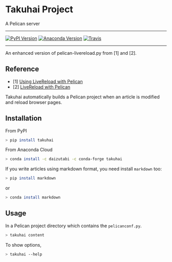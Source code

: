 # Takuhai Project

A Pelican server

---

[![PyPI Version][pypi-v-image]][pypi-v-link]
[![Anaconda Version][anaconda-v-image]][anaconda-v-link]
[![Travis][travis-image]][travis-link]

[pypi-v-image]: https://img.shields.io/pypi/v/takuhai.png
[pypi-v-link]: https://pypi.python.org/pypi/takuhai
[anaconda-v-image]: https://anaconda.org/daizutabi/takuhai/badges/version.svg
[anaconda-v-link]: https://anaconda.org/daizutabi/takuhai
[travis-image]: https://img.shields.io/travis/daizutabi/takuhai.svg?style=flat-square&label=Travis+CI
[travis-link]: https://travis-ci.org/daizutabi/takuhai

---

An enhanced version of pelican-livereload.py from [1] and [2].

Reference
---------
+ [1] [Using LiveReload with Pelican](https://merlijn.vandeen.nl/2015/pelican-livereload.html)
+ [2] [LiveReload with Pelican](http://tech.agilitynerd.com/livereload-with-pelican.html)


Takuhai automatically builds a Pelican project when an article
is modified and reload browser pages.


Installation
------------

From PyPI

```bash
> pip install takuhai
```


From Anaconda Cloud

```bash
> conda install -c daizutabi -c conda-forge takuhai
```

If you write articles using markdown format, you need install `markdown` too:


```bash
> pip install markdown
```
or

```bash
> conda install markdown
```


Usage
-----

In a Pelican project directory which contains the `pelicanconf.py`.

```bash
> takuhai content
```

To show options,


```bash
> takuhai --help
```
